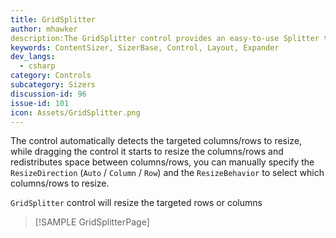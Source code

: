 ```yaml
---
title: GridSplitter
author: mhawker
description:The GridSplitter control provides an easy-to-use Splitter that redistributes space between columns or rows of a Grid Control.
keywords: ContentSizer, SizerBase, Control, Layout, Expander
dev_langs:
  - csharp
category: Controls
subcategory: Sizers
discussion-id: 96
issue-id: 101
icon: Assets/GridSplitter.png
---
```


The control automatically detects the targeted columns/rows to resize, while dragging the control it starts to resize the columns/rows and redistributes space between columns/rows,
you can manually specify the `ResizeDirection` (`Auto` / `Column` / `Row`) and the `ResizeBehavior` to select which columns/rows to resize.

`GridSplitter` control will resize the targeted rows or columns

> [!SAMPLE GridSplitterPage]
